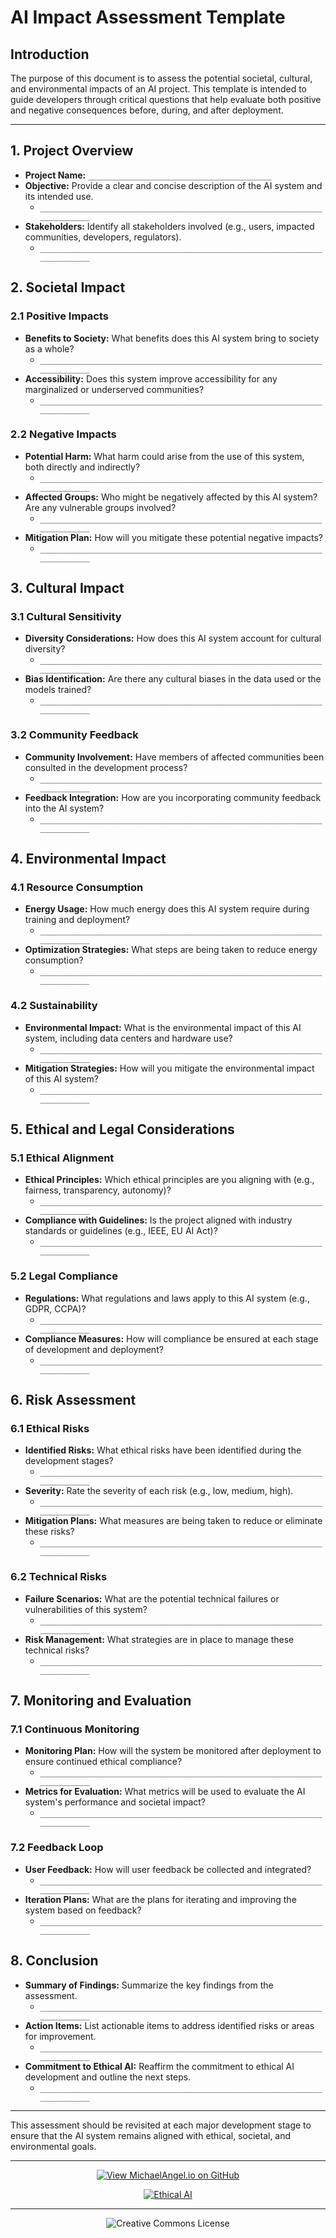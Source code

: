 # AI Impact Assessment Template

## Introduction

The purpose of this document is to assess the potential societal, cultural, and environmental impacts of an AI project. This template is intended to guide developers through critical questions that help evaluate both positive and negative consequences before, during, and after deployment.

---

## 1. Project Overview

- **Project Name:** `_________________________________________`
- **Objective:** Provide a clear and concise description of the AI system and its intended use.
  - `__________________________________________________________________________`
- **Stakeholders:** Identify all stakeholders involved (e.g., users, impacted communities, developers, regulators).
  - `__________________________________________________________________________`

## 2. Societal Impact

### 2.1 Positive Impacts
- **Benefits to Society:** What benefits does this AI system bring to society as a whole?
  - `__________________________________________________________________________`
- **Accessibility:** Does this system improve accessibility for any marginalized or underserved communities?
  - `__________________________________________________________________________`

### 2.2 Negative Impacts
- **Potential Harm:** What harm could arise from the use of this system, both directly and indirectly?
  - `__________________________________________________________________________`
- **Affected Groups:** Who might be negatively affected by this AI system? Are any vulnerable groups involved?
  - `__________________________________________________________________________`
- **Mitigation Plan:** How will you mitigate these potential negative impacts?
  - `__________________________________________________________________________`

## 3. Cultural Impact

### 3.1 Cultural Sensitivity
- **Diversity Considerations:** How does this AI system account for cultural diversity?
  - `__________________________________________________________________________`
- **Bias Identification:** Are there any cultural biases in the data used or the models trained?
  - `__________________________________________________________________________`

### 3.2 Community Feedback
- **Community Involvement:** Have members of affected communities been consulted in the development process?
  - `__________________________________________________________________________`
- **Feedback Integration:** How are you incorporating community feedback into the AI system?
  - `__________________________________________________________________________`

## 4. Environmental Impact

### 4.1 Resource Consumption
- **Energy Usage:** How much energy does this AI system require during training and deployment?
  - `__________________________________________________________________________`
- **Optimization Strategies:** What steps are being taken to reduce energy consumption?
  - `__________________________________________________________________________`

### 4.2 Sustainability
- **Environmental Impact:** What is the environmental impact of this AI system, including data centers and hardware use?
  - `__________________________________________________________________________`
- **Mitigation Strategies:** How will you mitigate the environmental impact of this AI system?
  - `__________________________________________________________________________`

## 5. Ethical and Legal Considerations

### 5.1 Ethical Alignment
- **Ethical Principles:** Which ethical principles are you aligning with (e.g., fairness, transparency, autonomy)?
  - `__________________________________________________________________________`
- **Compliance with Guidelines:** Is the project aligned with industry standards or guidelines (e.g., IEEE, EU AI Act)?
  - `__________________________________________________________________________`

### 5.2 Legal Compliance
- **Regulations:** What regulations and laws apply to this AI system (e.g., GDPR, CCPA)?
  - `__________________________________________________________________________`
- **Compliance Measures:** How will compliance be ensured at each stage of development and deployment?
  - `__________________________________________________________________________`

## 6. Risk Assessment

### 6.1 Ethical Risks
- **Identified Risks:** What ethical risks have been identified during the development stages?
  - `__________________________________________________________________________`
- **Severity:** Rate the severity of each risk (e.g., low, medium, high).
  - `__________________________________________________________________________`
- **Mitigation Plans:** What measures are being taken to reduce or eliminate these risks?
  - `__________________________________________________________________________`

### 6.2 Technical Risks
- **Failure Scenarios:** What are the potential technical failures or vulnerabilities of this system?
  - `__________________________________________________________________________`
- **Risk Management:** What strategies are in place to manage these technical risks?
  - `__________________________________________________________________________`

## 7. Monitoring and Evaluation

### 7.1 Continuous Monitoring
- **Monitoring Plan:** How will the system be monitored after deployment to ensure continued ethical compliance?
  - `__________________________________________________________________________`
- **Metrics for Evaluation:** What metrics will be used to evaluate the AI system's performance and societal impact?
  - `__________________________________________________________________________`

### 7.2 Feedback Loop
- **User Feedback:** How will user feedback be collected and integrated?
  - `__________________________________________________________________________`
- **Iteration Plans:** What are the plans for iterating and improving the system based on feedback?
  - `__________________________________________________________________________`

## 8. Conclusion

- **Summary of Findings:** Summarize the key findings from the assessment.
  - `__________________________________________________________________________`
- **Action Items:** List actionable items to address identified risks or areas for improvement.
  - `__________________________________________________________________________`
- **Commitment to Ethical AI:** Reaffirm the commitment to ethical AI development and outline the next steps.
  - `__________________________________________________________________________`

---

This assessment should be revisited at each major development stage to ensure that the AI system remains aligned with ethical, societal, and environmental goals.

<div align="center">

---

[![View MichaelAngel.io on GitHub](https://img.shields.io/badge/GitHub-View%20MichaelAngel.io-blue?logo=github)](https://github.com/M1ck4/MichaelAngel.io)

[![Ethical AI](https://img.shields.io/badge/Ethical%20AI-Priority-orange.svg)](https://github.com/M1ck4/MichaelAngel.io/blob/main/docs/the_codex/AI_Artisians_FAQ.md) 

---

![Creative Commons License](https://img.shields.io/badge/License-CC%20BY--NC--SA%204.0-lightgrey?style=for-the-badge&logo=creative-commons&logoColor=white)
</div>
